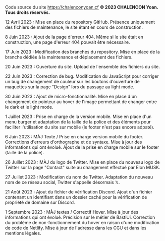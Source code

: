 Code source du site https://chalenconyoan.cf
__© 2023 CHALENCON Yoan. Tous droits réservés.__

12 Avril 2023 : Mise en place du repository GitHub.
  Présence uniquement des fichiers de maintenance, le site étant en cours de construction.

8 Juin 2023 : Ajout de la page d'erreur 404.
  Même si le site était en construction, une page d'erreur 404 pouvait être nécessaire.
  
17 Juin 2023 : Modification des branches du repository.
  Mise en place de la branche dédiée à la maintenance et déplacement des fichiers.

20 Juin 2023 : Ouverture du site.
  Upload de l'ensemble des fichiers du site.

22 Juin 2023 : Correction de bug.
  Modification du JavaScript pour corriger un bug de changement de couleur sur les boutons d'ouverture de maquettes sur la page "Design" lors du passage au light mode.

30 Juin 2023 : Ajout de micro-fonctionnalité.
  Mise en place d'un changement de pointeur au hover de l'image permettant de changer entre le dark et le light mode.

1 Juillet 2023 : Prise en charge de la version mobile.
  Mise en place d'un menu burger et adaptation de la taille de la police et des éléments pour faciliter l'utilisation du site sur mobile (le footer n'est pas encore adpaté).

6 Juin 2023 : MÀJ Texte / Prise en charge version mobile du footer.
  Corrections d'erreurs d'orthographe et de syntaxe. Mise à jour des informations qui ont évolué. Ajout de la prise en charge mobile sur le footer (taille de la police).

26 Juillet 2023 : MÀJ du logo de Twitter.
  Mise en place du nouveau logo de Twitter sur la page "Contact" suite au changement effectué par Elon MUSK.

27 Juillet 2023 : Modification du nom de Twitter.
  Adaptation du nouveau nom de ce réseau social, Twitter s'appelle désormais 𝕏.

21 Août 2023 : Ajout du fichier de vérification Discord.
  Ajout d'un fichier contenant un identifiant dans un dossier caché pour la vérification de propriété de domaine sur Discord.

1 Septembre 2023 : MÀJ textes / Correctif Hover.
  Mise à jour des informations qui ont évolué. Précision sur le métier de BastiUi. Correction du problème de non-fonctionnement du hover en raison d'une modification de code de Netlify. Mise à jour de l'adresse dans les CGU et dans les mentions légales.